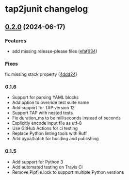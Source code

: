 # tap2junit changelog

## [0.2.0](https://github.com/nodejs/tap2junit/compare/v0.1.6...v0.2.0) (2024-06-17)


### Features

* add missing release-please files ([efaf634](https://github.com/nodejs/tap2junit/commit/efaf634126c82edb551b89391a86a9bf8d56dca5))

### Fixes

fix missing stack property ([4ddd24](https://github.com/nodejs/tap2junit/commit/4ddd2472a94b6153d7f298fc63fde04980903f66))

### 0.1.6
* Support for parsing YAML blocks
* Add option to override test suite name
* Add support for TAP version 12
* Support TAP with nested tests
* Fix duration_ms to be milliseconds instead of seconds
* Explicitly encode input file as utf-8
* Use GitHub Actions for ci testing
* Replace Python linting tools with Ruff
* Add pypa/hatch for building and publishing

### 0.1.5
* Add support for Python 3
* Add automated testing on Travis CI
* Remove Pipfile.lock to support multiple Python versions
